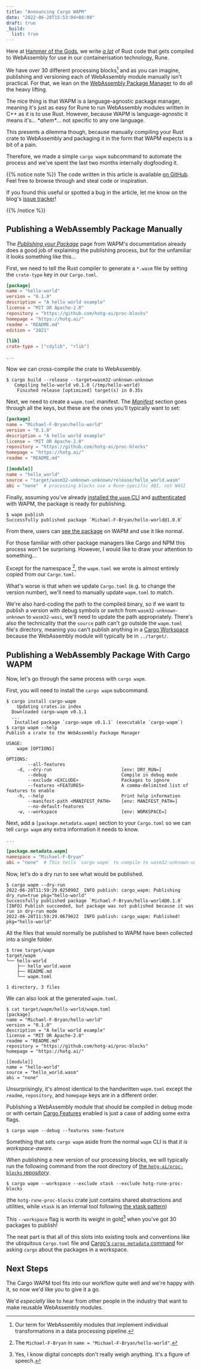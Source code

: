 ```yaml
---
title: "Announcing Cargo WAPM"
date: "2022-06-28T15:53:04+08:00"
draft: true
_build:
  list: true
---
```


Here at [Hammer of the Gods][hotg], we write [*a lot*][proc-blocks] of Rust code
that gets compiled to WebAssembly for use in our containerisation technology,
Rune.

We have over 30 different processing blocks[^1] and as you can imagine,
publishing and versioning each of WebAssembly module manually isn't practical.
For that, we lean on the [WebAssembly Package Manager][wapm] to do all the heavy
lifting.

The nice thing is that WAPM is a language-agnostic package manager, meaning
it's just as easy for Rune to run WebAssembly modules written in C++ as it is
to use Rust. However, because WAPM is language-agnostic it means it's...
\**ahem\**...  not specific to any one language.

This presents a dilemma though, because manually compiling your Rust crate to
WebAssembly and packaging it in the form that WAPM expects is a bit of a pain.

Therefore, we made a simple `cargo wapm` subcommand to automate the process and
we've spent the last two months internally dogfooding it.

{{% notice note %}}
The code written in this article is available [on GitHub][repo]. Feel free to
browse through and steal code or inspiration.

If you found this useful or spotted a bug in the article, let me know on the
blog's [issue tracker][issue]!

[repo]: https://github.com/hotg-ai/cargo-wapm
[issue]: https://github.com/Michael-F-Bryan/adventures.michaelfbryan.com/issues
{{% /notice %}}

## Publishing a WebAssembly Package Manually

The [*Publishing your Package*][wapm-publish-docs] page from WAPM's
documentation already does a good job of explaining the publishing process, but
for the unfamiliar it looks something like this...

First, we need to tell the Rust compiler to generate a `*.wasm` file by setting
the `crate-type` key in our `Cargo.toml`.

```toml
[package]
name = "hello-world"
version = "0.1.0"
description = "A hello world example"
license = "MIT OR Apache-2.0"
repository = "https://github.com/hotg-ai/proc-blocks"
homepage = "https://hotg.ai/"
readme = "README.md"
edition = "2021"

[lib]
crate-type = ["cdylib", "rlib"]

...
```

Now we can cross-compile the crate to WebAssembly.

```console
$ cargo build --release --target=wasm32-unknown-unknown
   Compiling hello-world v0.1.0 (/tmp/hello-world)
    Finished release [optimized] target(s) in 0.35s
```

Next, we need to create a `wapm.toml` manifest. The [*Manifest*][wapm-manifest]
section goes through all the keys, but these are the ones you'll typically want
to set:

```toml
[package]
name = "Michael-F-Bryan/hello-world"
version = "0.1.0"
description = "A hello world example"
license = "MIT OR Apache-2.0"
repository = "https://github.com/hotg-ai/proc-blocks"
homepage = "https://hotg.ai/"
readme = "README.md"

[[module]]
name = "hello_world"
source = "target/wasm32-unknown-unknown/release/hello_world.wasm"
abi = "none"  # processing blocks use a Rune-specific ABI, not WASI
```

Finally, assuming you've already [installed the `wapm` CLI][install-wapm] and
[authenticated][wapm-auth] with WAPM, the package is ready for publishing.

```console
$ wapm publish
Successfully published package `Michael-F-Bryan/hello-world@1.0.0`
```

From there, users can [see the package][hello-world] on WAPM and use it like
normal.

For those familiar with other package managers like Cargo and NPM this process
won't be surprising. However, I would like to draw your attention to something...

Except for the namespace [^2], the `wapm.toml` we wrote is almost
entirely copied from our `Cargo.toml`.

What's worse is that when we update `Cargo.toml` (e.g. to change the version
number), we'll need to manually update `wapm.toml` to match.

We're also hard-coding the path to the compiled binary, so if we want to publish
a version with debug symbols or switch from `wasm32-unknown-unknown` to
`wasm32-wasi`, we'll need to update the path appropriately. There's also the
technicality that the `source` path can't go outside the `wapm.toml` file's
directory, meaning you can't publish anything in a [Cargo Workspace][workspaces]
because the WebAssembly module will typically be in `../target/`.

## Publishing a WebAssembly Package With Cargo WAPM

Now, let's go through the same process with `cargo wapm`.

First, you will need to install the `cargo wapm` subcommand.

```console
$ cargo install cargo-wapm
    Updating crates.io index
  Downloaded cargo-wapm v0.1.1
  ...
   Installed package `cargo-wapm v0.1.1` (executable `cargo-wapm`)
$ cargo wapm --help
Publish a crate to the WebAssembly Package Manager

USAGE:
    wapm [OPTIONS]

OPTIONS:
        --all-features
    -d, --dry-run                          [env: DRY_RUN=]
        --debug                            Compile in debug mode
        --exclude <EXCLUDE>                Packages to ignore
        --features <FEATURES>              A comma-delimited list of features to enable
    -h, --help                             Print help information
        --manifest-path <MANIFEST_PATH>    [env: MANIFEST_PATH=]
        --no-default-features
    -w, --workspace                        [env: WORKSPACE=]
```

Next, add a `[package.metadata.wapm]` section to your `Cargo.toml` so we can
tell `cargo wapm` any extra information it needs to know.

```toml
...

[package.metadata.wapm]
namespace = "Michael-F-Bryan"
abi = "none"  # This tells `cargo wapm` to compile to wasm32-unknown-unknown
```

Now, let's do a dry run to see what would be published.

```console
$ cargo wapm --dry-run
2022-06-28T11:59:29.025090Z  INFO publish: cargo_wapm: Publishing dry_run=true pkg="hello-world"
Successfully published package `Michael-F-Bryan/hello-world@0.1.0`
[INFO] Publish succeeded, but package was not published because it was run in dry-run mode
2022-06-28T11:59:29.067902Z  INFO publish: cargo_wapm: Published! pkg="hello-world"
```

All the files that would normally be published to WAPM have been collected
into a single folder.

```console
$ tree target/wapm
target/wapm
└── hello-world
    ├── hello_world.wasm
    ├── README.md
    └── wapm.toml

1 directory, 3 files
```

We can also look at the generated `wapm.toml`.

```console
$ cat target/wapm/hello-world/wapm.toml
[package]
name = "Michael-F-Bryan/hello-world"
version = "0.1.0"
description = "A hello world example"
license = "MIT OR Apache-2.0"
readme = "README.md"
repository = "https://github.com/hotg-ai/proc-blocks"
homepage = "https://hotg.ai/"

[[module]]
name = "hello-world"
source = "hello_world.wasm"
abi = "none"
```

Unsurprisingly, it's almost identical to the handwritten `wapm.toml` except
the `readme`, `repository`, and `homepage` keys are in a different order.

Publishing a WebAssembly module that should be compiled in debug mode or with
certain [Cargo Features][features] enabled is just a case of adding some extra
flags.

```console
$ cargo wapm --debug --features some-feature
```

Something that sets `cargo wapm` aside from the normal `wapm` CLI is that *it
is workspace-aware*.

When publishing a new version of our processing blocks, we will typically run
the following command from the root directory of [the `hotg-ai/proc-blocks`
repository][proc-blocks].

```console
$ cargo wapm --workspace --exclude xtask --exclude hotg-rune-proc-blocks
```

(the `hotg-rune-proc-blocks` crate just contains shared abstractions and
utilities, while `xtask` is an internal tool following [the xtask
pattern][xtask])

This `--workspace` flag is worth its weight in gold[^3] when you've got 30
packages to publish!

The neat part is that all of this slots into existing tools and conventions like
the ubiquitous `Cargo.toml` file and [Cargo's `cargo metadata`
command][cargo-metadata]  for asking `cargo` about the packages in a workspace.

## Next Steps

The Cargo WAPM tool fits into our workflow quite well and we're happy with it,
so now we'd like you to give it a go.

We'd *especially* like to hear from other people in the industry that want to
make reusable WebAssembly modules.

[^1]: Our term for WebAssembly modules that implement individual transformations
in a data processing pipeline.

[^2]: The `Michael-F-Bryan` in `name = "Michael-F-Bryan/hello-world"`.

[^3]: Yes, I know digital concepts don't really weigh anything. It's a figure of
speech.

[hello-world]: https://wapm.io/Michael-F-Bryan/hello-world
[hotg]: https://hotg.ai/
[install-wapm]: https://docs.wasmer.io/ecosystem/wapm/getting-started
[proc-blocks]: https://github.com/hotg-ai/proc-blocks
[rune]: https://github.com/hotg-ai/rune
[wapm-auth]: https://docs.wasmer.io/ecosystem/wapm/publishing-your-package#creating-an-account-in-wapm
[wapm-manifest]: https://docs.wasmer.io/ecosystem/wapm/manifest
[wapm-publish-docs]: https://docs.wasmer.io/ecosystem/wapm/publishing-your-package
[wapm]: https://wapm.io/
[workspaces]: https://doc.rust-lang.org/book/ch14-03-cargo-workspaces.html
[features]: https://doc.rust-lang.org/cargo/reference/features.html
[xtask]: https://github.com/matklad/cargo-xtask
[cargo-metadata]: https://doc.rust-lang.org/cargo/commands/cargo-metadata.html
